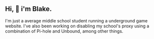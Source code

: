 ## Hi, 👋 i'm Blake. 
I'm just a average middle school student running a underground game website. I've also been working on disabling my school's proxy using a combination of Pi-hole and Unbound, among other things.
